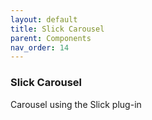 ```yaml
---
layout: default
title: Slick Carousel
parent: Components
nav_order: 14
---
```


### Slick Carousel

Carousel using the Slick plug-in